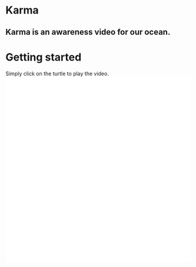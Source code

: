 # Karma
## Karma is an awareness video for our ocean.

# Getting started
Simply click on the turtle to play the video.
<img src="images/turtle.svg">

#
